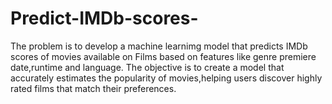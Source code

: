 # Predict-IMDb-scores-
The problem is to develop a machine learnimg model that predicts IMDb scores of movies available on Films based on features like genre premiere date,runtime and language. The objective is to create a model that accurately estimates the popularity of movies,helping users discover highly rated films that match their preferences.
